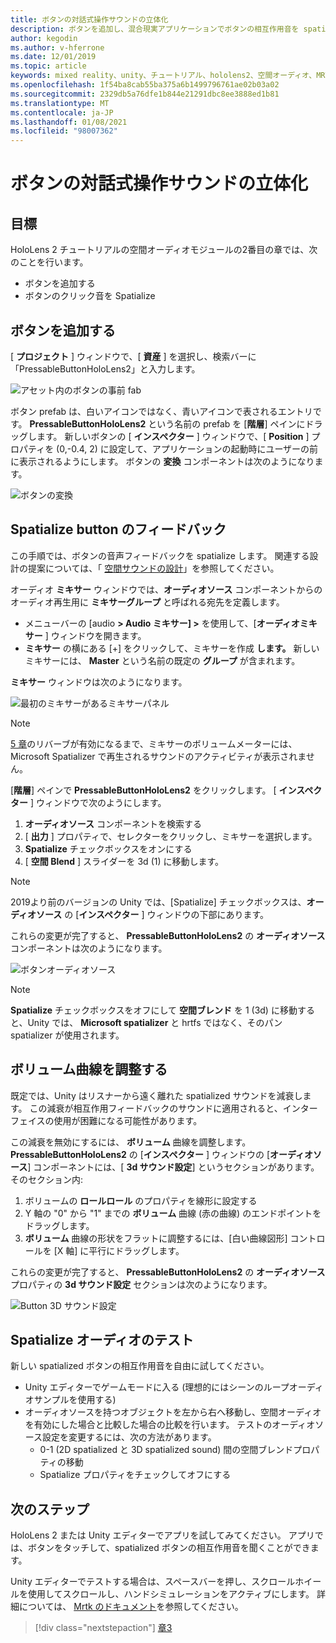 ```yaml
---
title: ボタンの対話式操作サウンドの立体化
description: ボタンを追加し、混合現実アプリケーションでボタンの相互作用音を spatialize する方法について説明します。
author: kegodin
ms.author: v-hferrone
ms.date: 12/01/2019
ms.topic: article
keywords: mixed reality、unity、チュートリアル、hololens2、空間オーディオ、MRTK、mixed reality toolkit、UWP、Windows 10、HRTF、ヘッド関連の転送関数、リバーブ、Microsoft Spatializer、prefabs、volume curve
ms.openlocfilehash: 1f54ba8cab55ba375a6b1499796761ae02b03a02
ms.sourcegitcommit: 2329db5a76dfe1b844e21291dbc8ee3888ed1b81
ms.translationtype: MT
ms.contentlocale: ja-JP
ms.lasthandoff: 01/08/2021
ms.locfileid: "98007362"
---
```

# <a name="spatializing-button-interaction-sounds"></a>ボタンの対話式操作サウンドの立体化

## <a name="objectives"></a>目標

HoloLens 2 チュートリアルの空間オーディオモジュールの2番目の章では、次のことを行います。
* ボタンを追加する
* ボタンのクリック音を Spatialize

## <a name="add-a-button"></a>ボタンを追加する

[ **プロジェクト** ] ウィンドウで、[ **資産** ] を選択し、検索バーに「PressableButtonHoloLens2」と入力します。

![アセット内のボタンの事前 fab](images/spatial-audio/button-prefab-in-assets.png)

ボタン prefab は、白いアイコンではなく、青いアイコンで表されるエントリです。 **PressableButtonHoloLens2** という名前の prefab を [**階層**] ペインにドラッグします。 新しいボタンの [ **インスペクター** ] ウィンドウで、[ **Position** ] プロパティを (0,-0.4, 2) に設定して、アプリケーションの起動時にユーザーの前に表示されるようにします。 ボタンの **変換** コンポーネントは次のようになります。

![ボタンの変換](images/spatial-audio/button-transform.png)

## <a name="spatialize-button-feedback"></a>Spatialize button のフィードバック

この手順では、ボタンの音声フィードバックを spatialize します。 関連する設計の提案については、「 [空間サウンドの設計](../../../design/spatial-sound-design.md)」を参照してください。 

オーディオ **ミキサー** ウィンドウでは、**オーディオソース** コンポーネントからのオーディオ再生用に **ミキサーグループ** と呼ばれる宛先を定義します。 
* メニューバーの [audio **> Audio ミキサー] >** を使用して、[**オーディオミキサー** ] ウィンドウを開きます。
* **ミキサー** の横にある [+] をクリックして、ミキサーを作成 **します。** 新しいミキサーには、 **Master** という名前の既定の **グループ** が含まれます。

**ミキサー** ウィンドウは次のようになります。

![最初のミキサーがあるミキサーパネル](images/spatial-audio/mixer-panel-with-first-mixer.png)

> [!NOTE]
> [5 章](unity-spatial-audio-ch5.md)のリバーブが有効になるまで、ミキサーのボリュームメーターには、Microsoft Spatializer で再生されるサウンドのアクティビティが表示されません。

[**階層**] ペインで **PressableButtonHoloLens2** をクリックします。 [ **インスペクター** ] ウィンドウで次のようにします。
1. **オーディオソース** コンポーネントを検索する
2. [ **出力** ] プロパティで、セレクターをクリックし、ミキサーを選択します。
3. **Spatialize** チェックボックスをオンにする
4. [ **空間 Blend** ] スライダーを 3d (1) に移動します。

> [!NOTE]
> 2019より前のバージョンの Unity では、[Spatialize] チェックボックスは、**オーディオソース** の [**インスペクター** ] ウィンドウの下部にあります。

これらの変更が完了すると、 **PressableButtonHoloLens2** の **オーディオソース** コンポーネントは次のようになります。

![ボタンオーディオソース](images/spatial-audio/button-audio-source.png)

> [!NOTE]
> **Spatialize** チェックボックスをオフにして **空間ブレンド** を 1 (3d) に移動すると、Unity では、 **Microsoft spatializer** と hrtfs ではなく、そのパン spatializer が使用されます。

## <a name="adjust-the-volume-curve"></a>ボリューム曲線を調整する

既定では、Unity はリスナーから遠く離れた spatialized サウンドを減衰します。 この減衰が相互作用フィードバックのサウンドに適用されると、インターフェイスの使用が困難になる可能性があります。

この減衰を無効にするには、 **ボリューム** 曲線を調整します。 **PressableButtonHoloLens2** の [**インスペクター** ] ウィンドウの [**オーディオソース**] コンポーネントには、[ **3d サウンド設定**] というセクションがあります。 そのセクション内:
1. ボリュームの **ロールロール** のプロパティを線形に設定する
2. Y 軸の "0" から "1" までの **ボリューム** 曲線 (赤の曲線) のエンドポイントをドラッグします。
3. **ボリューム** 曲線の形状をフラットに調整するには、[白い曲線図形] コントロールを [X 軸] に平行にドラッグします。

これらの変更が完了すると、 **PressableButtonHoloLens2** の **オーディオソース** プロパティの **3d サウンド設定** セクションは次のようになります。

![Button 3D サウンド設定](images/spatial-audio/button-3d-sound-settings.png)

## <a name="testing-the-spatialize-audio"></a>Spatialize オーディオのテスト

新しい spatialized ボタンの相互作用音を自由に試してください。

* Unity エディターでゲームモードに入る (理想的にはシーンのループオーディオサンプルを使用する)
* オーディオソースを持つオブジェクトを左から右へ移動し、空間オーディオを有効にした場合と比較した場合の比較を行います。 テストのオーディオソース設定を変更するには、次の方法があります。
    * 0-1 (2D spatialized と 3D spatialized sound) 間の空間ブレンドプロパティの移動
    * Spatialize プロパティをチェックしてオフにする

## <a name="next-steps"></a>次のステップ

HoloLens 2 または Unity エディターでアプリを試してみてください。 アプリでは、ボタンをタッチして、spatialized ボタンの相互作用音を聞くことができます。

Unity エディターでテストする場合は、スペースバーを押し、スクロールホイールを使用してスクロールし、ハンドシミュレーションをアクティブにします。 詳細については、 [Mrtk のドキュメント](https://microsoft.github.io/MixedRealityToolkit-Unity/Documentation/GettingStartedWithTheMRTK.html#using-the-in-editor-hand-input-simulation-to-test-a-scene)を参照してください。

> [!div class="nextstepaction"]
> [章3](unity-spatial-audio-ch3.md)

